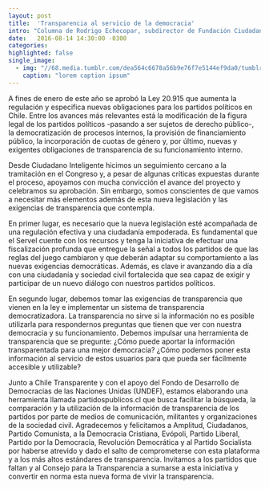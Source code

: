 ```yaml
---
layout: post
title:  'Transparencia al servicio de la democracia'
intro: "Columna de Rodrigo Echecopar, subdirector de Fundación Ciudadano Inteligente en La Segunda"
date:   2016-08-14 14:30:00 -0300
categories:
highlighted: false
single_image:
  - img: "//68.media.tumblr.com/dea564c6678a56b9e76f7e5144ef9da0/tumblr_inline_ocfm17qnlI1r9usgg_500.png"
    caption: "lorem caption ipsum"
---
```

A fines de enero de este año se aprobó la Ley 20.915 que aumenta la regulación y especifica nuevas obligaciones para los partidos políticos en Chile. Entre los avances más relevantes está la modificación de la figura legal de los partidos políticos -pasando a ser sujetos de derecho público-, la democratización de procesos internos, la provisión de financiamiento público, la incorporación de cuotas de género y, por último, nuevas y exigentes obligaciones de transparencia de su funcionamiento interno.

Desde Ciudadano Inteligente hicimos un seguimiento cercano a la tramitación en el Congreso y, a pesar de algunas críticas expuestas durante  el proceso, apoyamos con mucha convicción el avance del proyecto y celebramos su aprobación. Sin embargo, somos conscientes de que vamos a necesitar más elementos además de esta nueva legislación y las exigencias de transparencia que contempla.

En primer lugar, es necesario que la nueva legislación esté acompañada de una regulación efectiva y una ciudadanía empoderada. Es fundamental que el Servel cuente con los recursos y tenga la iniciativa de efectuar una fiscalización profunda que entregue la señal a todos los partidos de que las reglas del juego cambiaron y que deberán adaptar su comportamiento a las nuevas exigencias democráticas. Además, es clave ir avanzando día a día con una ciudadanía y sociedad civil fortalecida que sea capaz de exigir y participar de un nuevo diálogo con nuestros partidos políticos.

En segundo lugar, debemos tomar las exigencias de transparencia que vienen en la ley e implementar un sistema de transparencia democratizadora. La transparencia no sirve si la información no es posible utilizarla para respondernos preguntas que tienen que ver con nuestra democracia y su funcionamiento. Debemos impulsar una herramienta de transparencia que se pregunte: ¿Cómo puede aportar la información transparentada para una mejor democracia? ¿Cómo podemos poner esta información al servicio de estos usuarios para que pueda ser fácilmente accesible y utilizable?

Junto a Chile Transparente y con el apoyo del Fondo de Desarrollo de Democracias de las Naciones Unidas (UNDEF), estamos elaborando una herramienta llamada partidospublicos.cl que busca facilitar la búsqueda, la comparación y la utilización de la información de transparencia de los partidos por parte de medios de comunicación, militantes y organizaciones de la sociedad civil. Agradecemos y felicitamos a Amplitud, Ciudadanos, Partido Comunista, a la Democracia Cristiana, Evópoli, Partido Liberal, Partido por la Democracia, Revolución Democrática y al Partido Socialista por haberse atrevido y dado el salto de comprometerse con esta plataforma y a los más altos estándares de transparencia.  Invitamos a los partidos que faltan y al Consejo para la Transparencia a  sumarse a esta iniciativa y convertir en norma esta nueva forma de vivir la transparencia.
